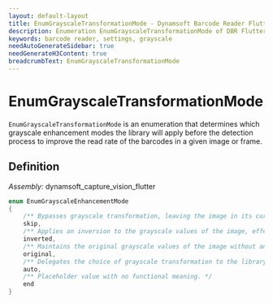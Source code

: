 ```yaml
---
layout: default-layout
title: EnumGrayscaleTransformationMode - Dynamsoft Barcode Reader Flutter
description: Enumeration EnumGrayscaleTransformationMode of DBR Flutter Edition defines the modes for extracting barcode data during the final phase of the barcode decoding process
keywords: barcode reader, settings, grayscale
needAutoGenerateSidebar: true
needGenerateH3Content: true
breadcrumbText: EnumGrayscaleTransformationMode
---
```


# EnumGrayscaleTransformationMode

`EnumGrayscaleTransformationMode` is an enumeration that determines which grayscale enhancement modes the library will apply before the detection process to improve the read rate of the barcodes in a given image or frame.

## Definition

*Assembly:* dynamsoft_capture_vision_flutter

```dart
enum EnumGrayscaleEnhancementMode
{
    /** Bypasses grayscale transformation, leaving the image in its current state without any modification to its grayscale values. This mode is selected when no alteration of the grayscale data is desired, passing the image through to subsequent operations without modification. */
    skip,
    /** Applies an inversion to the grayscale values of the image, effectively transforming light elements to dark and vice versa. This mode is particularly useful for images with light text on dark backgrounds, enhancing visibility for further processing. */
    inverted,
    /** Maintains the original grayscale values of the image without any transformation. This mode is suited for images with dark elements on light backgrounds, ensuring the natural contrast and detail are preserved for subsequent analysis. */
    original,
    /** Delegates the choice of grayscale transformation to the library's algorithm, which automatically determines the most suitable transformation based on the image's characteristics. This mode is beneficial when the optimal transformation is not known in advance or varies across different images. */
    auto,
    /** Placeholder value with no functional meaning. */
    end
}
```
